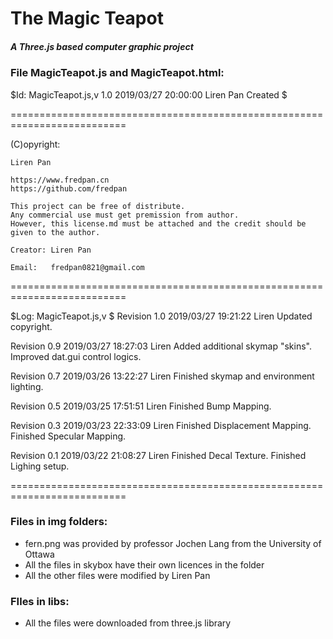  # The Magic Teapot
 
 ##### A Three.js based computer graphic project
 
 ### File MagicTeapot.js and MagicTeapot.html:
 
 $Id: MagicTeapot.js,v 1.0 2019/03/27 20:00:00 Liren Pan Created $
 
 ==========================================================================
 
 (C)opyright:

    Liren Pan
    
    https://www.fredpan.cn
    https://github.com/fredpan
   
    This project can be free of distribute.
    Any commercial use must get premission from author.
    However, this license.md must be attached and the credit should be given to the author.

    Creator: Liren Pan
 
    Email:   fredpan0821@gmail.com
 
 ==========================================================================
 
 $Log: MagicTeapot.js,v $
 Revision 1.0  2019/03/27 19:21:22  Liren
 Updated copyright.

 Revision 0.9  2019/03/27 18:27:03  Liren
 Added additional skymap "skins".
 Improved dat.gui control logics.

 Revision 0.7  2019/03/26 13:22:27  Liren
 Finished skymap and environment lighting.

 Revision 0.5  2019/03/25 17:51:51  Liren
 Finished Bump Mapping.

 Revision 0.3  2019/03/23 22:33:09  Liren
 Finished Displacement Mapping.
 Finished Specular Mapping.

 Revision 0.1  2019/03/22 21:08:27  Liren
 Finished Decal Texture.
 Finished Lighing setup.

 ==========================================================================
 
 ### Files in img folders:
 - fern.png was provided by professor Jochen Lang from the University of Ottawa
 - All the files in skybox have their own licences in the folder
 - All the other files were modified by Liren Pan
 
 ### FIles in libs:
 - All the files were downloaded from three.js library
